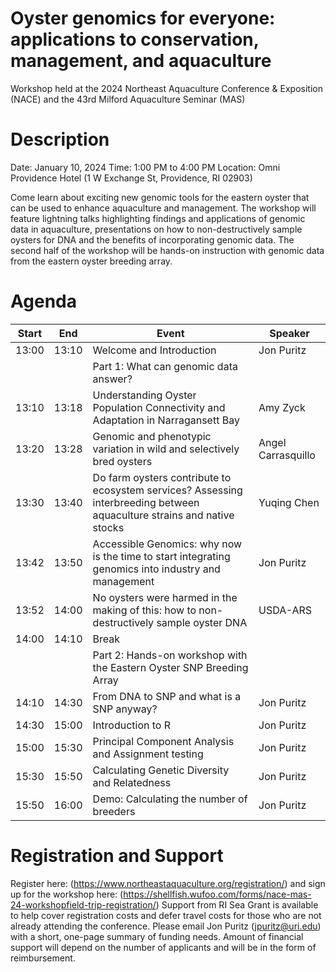 # Oyster genomics for everyone: applications to conservation, management, and aquaculture
Workshop held at the 2024 Northeast Aquaculture Conference & Exposition (NACE) and the 43rd Milford Aquaculture Seminar (MAS)

# Description
Date: January 10, 2024 
Time: 1:00 PM to 4:00 PM
Location: Omni Providence Hotel (1 W Exchange St, Providence, RI 02903)

Come learn about exciting new genomic tools for the eastern oyster that can be used to enhance aquaculture and management.  The workshop will feature lightning talks highlighting findings and applications of genomic data in aquaculture, presentations on how to non-destructively sample oysters for DNA and the benefits of incorporating genomic data. The second half of the workshop will be hands-on instruction with genomic data from the eastern oyster breeding array.  

# Agenda

| Start | End|  Event | Speaker|
|------|------|---|--------|
| 13:00 | 13:10| Welcome and Introduction | Jon Puritz|
| || Part 1: What can genomic data answer?||
| 13:10 | 13:18| Understanding Oyster Population Connectivity and Adaptation in Narragansett Bay| Amy Zyck |
| 13:20 | 13:28| Genomic and phenotypic variation in wild and selectively bred oysters | Angel Carrasquillo|
| 13:30 | 13:40| Do farm oysters contribute to ecosystem services? Assessing interbreeding between aquaculture strains and native stocks| Yuqing Chen |
| 13:42 | 13:50| Accessible Genomics: why now is the time to start integrating genomics into industry and management| Jon Puritz |
| 13:52 | 14:00| No oysters were harmed in the making of this: how to non-destructively sample oyster DNA | USDA-ARS |
| 14:00 | 14:10| Break||
| || Part 2: Hands-on workshop with the Eastern Oyster SNP Breeding Array ||
| 14:10 | 14:30| From DNA to SNP and what is a SNP anyway? | Jon Puritz |
| 14:30 | 15:00| Introduction to R | Jon Puritz |
| 15:00 | 15:30| Principal Component Analysis and Assignment testing | Jon Puritz |
| 15:30 | 15:50| Calculating Genetic Diversity and Relatedness | Jon Puritz |
| 15:50 | 16:00| Demo: Calculating the number of breeders | Jon Puritz |


# Registration and Support
Register here: (https://www.northeastaquaculture.org/registration/) and sign up for the workshop here: (https://shellfish.wufoo.com/forms/nace-mas-24-workshopfield-trip-registration/) Support from RI Sea Grant is available to help cover registration costs and defer travel costs for those who are not already attending the conference.  Please email Jon Puritz (jpuritz@uri.edu) with a short, one-page summary of funding needs.  Amount of financial support will depend on the number of applicants and will be in the form of reimbursement. 

